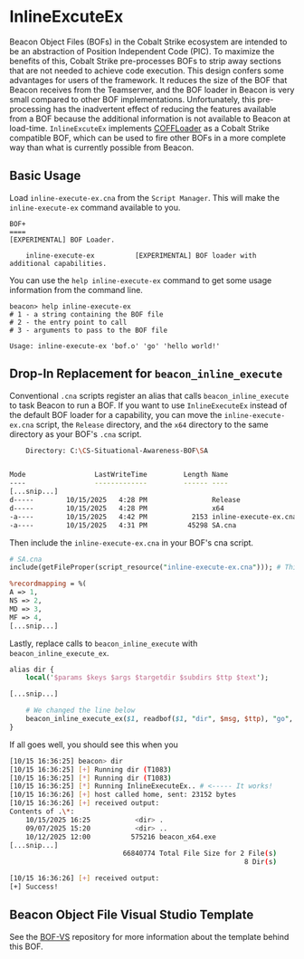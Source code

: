 # InlineExcuteEx
Beacon Object Files (BOFs) in the Cobalt Strike ecosystem are intended to be an abstraction of Position Independent Code (PIC). To maximize
the benefits of this, Cobalt Strike pre-processes BOFs to strip away sections that are not needed to achieve code execution. This design
confers some advantages for users of the framework. It reduces the size of the BOF that Beacon receives from the Teamserver, and the BOF 
loader in Beacon is very small compared to other BOF implementations. Unfortunately, this pre-processing has the inadvertent effect of
reducing the features available from a BOF because the additional information is not available to Beacon at load-time. `InlineExcuteEx`
implements [COFFLoader](https://github.com/trustedsec/COFFLoader) as a Cobalt Strike compatible BOF, which can be used to fire other BOFs
in a more complete way than what is currently possible from Beacon.

## Basic Usage
Load `inline-execute-ex.cna` from the `Script Manager`. This will make the `inline-execute-ex` command available to you.

```
BOF+
====
[EXPERIMENTAL] BOF Loader.

    inline-execute-ex          [EXPERIMENTAL] BOF loader with additional capabilities.
```

You can use the `help inline-execute-ex` command to get some usage information from the command line.

```
beacon> help inline-execute-ex
# 1 - a string containing the BOF file
# 2 - the entry point to call
# 3 - arguments to pass to the BOF file

Usage: inline-execute-ex 'bof.o' 'go' 'hello world!'
```

## Drop-In Replacement for `beacon_inline_execute`
Conventional `.cna` scripts register an alias that calls `beacon_inline_execute` to task Beacon to run a BOF. If you want to use `InlineExecuteEx` instead of the default BOF loader for a capability, you can move the `inline-execute-ex.cna` script, the `Release` directory, and the `x64` directory to the same directory as your BOF's `.cna` script.

```sh
    Directory: C:\CS-Situational-Awareness-BOF\SA


Mode                 LastWriteTime         Length Name
----                 -------------         ------ ----
[...snip...]
d-----        10/15/2025   4:28 PM                Release
d-----        10/15/2025   4:28 PM                x64
-a----        10/15/2025   4:42 PM           2153 inline-execute-ex.cna
-a----        10/15/2025   4:31 PM          45298 SA.cna
```

Then include the `inline-execute-ex.cna` in your BOF's cna script.
```perl
# SA.cna
include(getFileProper(script_resource("inline-execute-ex.cna"))); # This is the line you want to add

%recordmapping = %(
A => 1,
NS => 2,
MD => 3,
MF => 4,
[...snip...]
```

Lastly, replace calls to `beacon_inline_execute` with `beacon_inline_execute_ex`.
```perl
alias dir {
	local('$params $keys $args $targetdir $subdirs $ttp $text');

[...snip...]

    # We changed the line below
	beacon_inline_execute_ex($1, readbof($1, "dir", $msg, $ttp), "go", $args);
}
```
If all goes well, you should see this when you 
```sh
[10/15 16:36:25] beacon> dir
[10/15 16:36:25] [+] Running dir (T1083)
[10/15 16:36:25] [*] Running dir (T1083)
[10/15 16:36:25] [*] Running InlineExecuteEx.. # <----- It works!
[10/15 16:36:26] [+] host called home, sent: 23152 bytes
[10/15 16:36:26] [+] received output:
Contents of .\*:
	10/15/2025 16:25           <dir> .
	09/07/2025 15:20           <dir> ..
	10/12/2025 12:00          575216 beacon_x64.exe
[...snip...]
	                        66840774 Total File Size for 2 File(s)
	                                                      8 Dir(s)

[10/15 16:36:26] [+] received output:
[+] Success!

```

## Beacon Object File Visual Studio Template

See the [BOF-VS](https://github.com/Cobalt-Strike/bof-vs) repository for more information about the template behind this BOF.